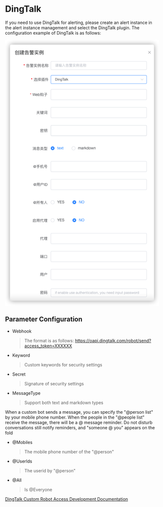 # DingTalk

If you need to use DingTalk for alerting, please create an alert instance in the alert instance management and select the DingTalk plugin. The configuration example of DingTalk is as follows:

![dingtalk-plugin](/img/alert/dingtalk-plugin.png)

## Parameter Configuration

* Webhook
  > The format is as follows: https://oapi.dingtalk.com/robot/send?access_token=XXXXXX
* Keyword
  > Custom keywords for security settings
* Secret
  > Signature of security settings
* MessageType
  > Support both text and markdown types

When a custom bot sends a message, you can specify the "@person list" by your mobile phone number. When the people in the "@people list" receive the message, there will be a @ message reminder. Do not disturb conversations still notify reminders, and "someone @ you" appears on the fold
* @Mobiles
  > The mobile phone number of the "@person"
* @UserIds
  > The userid by "@person"
* @All
  > Is @Everyone

[DingTalk Custom Robot Access Development Documentation](https://open.dingtalk.com/document/robots/custom-robot-access)
